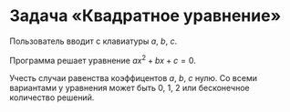 # Задача «Квадратное уравнение»

Пользователь вводит с клавиатуры $a$, $b$, $c$.

Программа решает уравнение $ax^2+bx+c=0$.

Учесть случаи равенства коэффицентов $a$, $b$, $c$ нулю. Со всеми вариантами у уравнения может быть $0$, $1$, $2$ или бесконечное количество решений.

